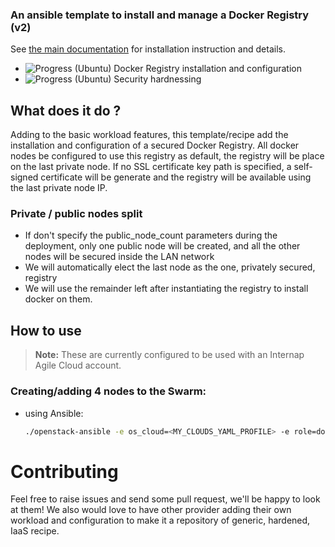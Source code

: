 ### An ansible template to install and manage a Docker Registry (v2)

See [the main documentation](/) for installation instruction and details.

+ ![Progress](http://progressed.io/bar/100)   (Ubuntu) Docker Registry installation and configuration
+ ![Progress](http://progressed.io/bar/80)    (Ubuntu) Security hardnessing

## What does it do ?
Adding to the basic workload features, this template/recipe add the installation
and configuration of a secured Docker Registry. All docker nodes be configured to use
this registry as default, the registry will be place on the last private node.
If no SSL certificate key path is specified, a self-signed certificate will be generate
and the registry will be available using the last private node IP.

### Private / public nodes split
- If don't specify the public_node_count parameters during the deployment, only
one public node will be created, and all the other nodes will be secured inside the
LAN network
- We will automatically elect the last node as the one, privately secured, registry
- We will use the remainder left after instantiating the registry to install
docker on them.

## How to use
> **Note:** These are currently configured to be used with an Internap Agile Cloud account.

### Creating/adding 4 nodes to the Swarm:
* using Ansible:
  ```bash
  ./openstack-ansible -e os_cloud=<MY_CLOUDS_YAML_PROFILE> -e role=docker-registry -e node_count=4
  ```

# Contributing
Feel free to raise issues and send some pull request, we'll be happy to look at them!
We also would love to have other provider adding their own workload and configuration
to make it a repository of generic, hardened, IaaS recipe.  
